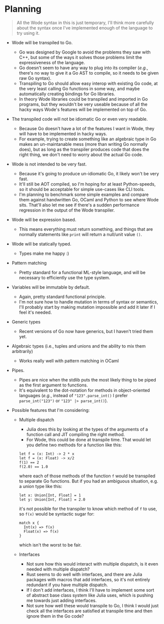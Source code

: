 # Planning

> All the Wode syntax in this is just temporary, I'll think more carefully about the syntax once I've implemented enough of the language to try using it.

- Wode will be transpiled to Go.
  - Go was designed by Google to avoid the problems they saw with C++, but some of the ways it solves those problems limit the expressiveness of the language.
  - Go doesn't seem to have any way to plug into its compiler (_e.g._, there's no way to give it a Go AST to compile, so it needs to be given raw Go syntax).
  - Transpiling to Go should allow easy interop with existing Go code, at the very least calling Go functions in some way, and maybe automatically creating bindings for Go libraries.
  - In theory Wode libraries could be transpiled and imported in Go programs, but they wouldn't be very useable because of all the hacky ways Wode's features will be implemented on top of Go.
- The transpiled code will not be idiomatic Go or even very readable.
  - Because Go doesn't have a lot of the features I want in Wode, they will have to be implemented in hacky ways.
  - For example, trying to create something like an algebraic type in Go makes an un-maintanable mess (more than writing Go normally does), but as long as the transpiler produces code that does the right thing, we don't need to worry about the actual Go code.
- Wode is not intended to be very fast.
  - Because it's going to produce un-idiomatic Go, it likely won't be very fast.
  - It'll still be AOT compiled, so I'm hoping for at least Python-speeds, so it should be acceptable for simple use-cases like CLI tools.
  - I'm planning to benchmark some simple examples and compare them against handwritten Go, OCaml and Python to see where Wode sits.
    That'll also let me see if there's a sudden performance regression in the output of the Wode transpiler.
- Wode will be expression based.
  - This means everything must return something, and things that are normally statements like `print` will return a null/unit value `()`.
- Wode will be statically typed.
  - Types make me happy :)
- Pattern matching
  - Pretty standard for a functional ML-style language, and will be necessary to efficiently use the type system.
- Variables will be immutable by default.
  - Again, pretty standard functional principle.
  - I'm not sure how to handle mutation in terms of syntax or semantics, I'll probably start by making mutation impossible and add it later if I feel it's needed.
- Generic types
  - Recent versions of Go now have generics, but I haven't tried them yet.
- Algebraic types (i.e., tuples and unions and the ability to mix them arbitrarily)
  - Works really well with pattern matching in OCaml
- Pipes.
  - Pipes are nice when the stdlib puts the most likely thing to be piped as the first argument to functions.
  - It's equivalent to the dot-notation for methods in object-oriented languages (_e.g._, instead of `"123".parse_int()` I prefer `parse_int("123")` or `"123" |> parse_int()`).
- Possible features that I'm considering:

  - Multiple dispatch

    - Julia does this by looking at the types of the arguments of a function call and JIT compiling the right method.
    - For Wode, this could be done at transpile time.
      That would let you define two methods for a function like this:

    ```wode
    let f = (x: Int) -> 2 * x
    let f = (x: Float) -> x/2
    f(1) == 2
    f(2.0) == 1.0
    ```

    where each of those methods of the function `f` would be transpiled to separate Go functions.
    But if you had an ambiguous situation, e.g. a union type like this:

    ```wode
    let x: Union[Int, Float] = 1
    let y: Union[Int, Float] = 2.0
    ```

    it's not possible for the transpiler to know which method of `f` to use, so `f(x)` would be syntactic sugar for:

    ```wode
    match x {
      Int(x) => f(x)
      Float(x) => f(x)
    }
    ```

    which isn't the worst to be fair.

  - Interfaces
    - Not sure how this would interact with multiple dispatch, is it even needed with multiple dispatch?
    - Rust seems to do well with interfaces, and there are Julia packages with macros that add interfaces, so it's not entirely redundant if you have multiple dispatch.
    - If I don't add interfaces, I think I'll have to implement some sort of abstract base class system like Julia uses, which is pushing me towards just adding interfaces.
    - Not sure how well these would transpile to Go, I think I would just check all the interfaces are satisfied at transpile time and then ignore them in the Go code?
